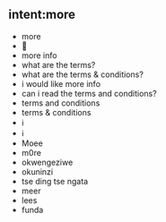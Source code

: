 ## intent:more
- more
- 📄
- more info
- what are the terms?
- what are the terms & conditions?
- i would like more info
- can i read the terms and conditions?
- terms and conditions
- terms & conditions
- ℹ
- ℹ️
- Moee
- m0re
- okwengeziwe
- okuninzi
- tse ding tse ngata
- meer
- lees
- funda
